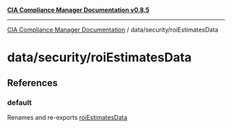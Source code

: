 [**CIA Compliance Manager Documentation v0.8.5**](../../../README.md)

***

[CIA Compliance Manager Documentation](../../../modules.md) / data/security/roiEstimatesData

# data/security/roiEstimatesData

## References

### default

Renames and re-exports [roiEstimatesData](../variables/roiEstimatesData.md)
